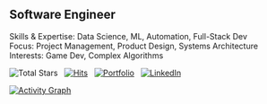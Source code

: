 ## **Software Engineer**
Skills & Expertise: Data Science, ML, Automation, Full-Stack Dev<br>
Focus: Project Management, Product Design, Systems Architecture<br>
Interests: Game Dev, Complex Algorithms

![Total Stars](https://img.shields.io/github/stars/castilloglenn?style=flat&label=Stars&logo=github)
&nbsp;
[![Hits](https://hits.seeyoufarm.com/api/count/incr/badge.svg?url=https%3A%2F%2Fgithub.com%2Fcastilloglenn&count_bg=%230085EA&title_bg=%23555555&icon=github.svg&icon_color=%23FFFFFF&title=Visits&edge_flat=false)](https://hits.seeyoufarm.com)
&nbsp;
[![Portfolio](https://img.shields.io/badge/Portfolio-0A66C2?style=flat&logo=Supabase&logoColor=white)](https://castilloglenn.github.io/)
&nbsp;
[![LinkedIn](https://img.shields.io/badge/LinkedIn-0A66C2?style=flat&logo=linkedin&logoColor=white)](https://www.linkedin.com/in/castilloglenn)

[![Activity Graph](https://github-readme-activity-graph.vercel.app/graph?username=castilloglenn&theme=github-compact&days=30&custom_title=Activity%20over%20the%20past%2030%20days&hide_border=false&height=250&point=28a642)](https://github.com/castilloglenn?tab=repositories)

